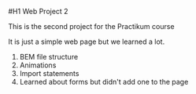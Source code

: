 #H1 Web Project 2

This is the second project for the Practikum course

It is just a simple web page but we learned a lot.

1. BEM file structure
2. Animations
3. Import statements
4. Learned about forms but didn't add one to the page

